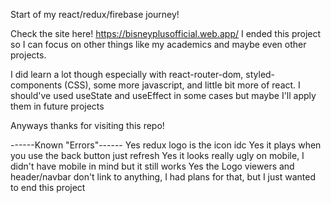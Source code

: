 Start of my react/redux/firebase journey!

Check the site here! https://bisneyplusofficial.web.app/
I ended this project so I can focus on other things like my academics and maybe even other projects.

I did learn a lot though especially with react-router-dom, styled-components (CSS), some more javascript, and little bit more of react. I should've used useState and useEffect in some cases but maybe I'll apply them in future projects

Anyways thanks for visiting this repo!


------Known "Errors"------
Yes redux logo is the icon idc
Yes it plays when you use the back button just refresh
Yes it looks really ugly on mobile, I didn't have mobile in mind but it still works
Yes the Logo viewers and header/navbar don't link to anything, I had plans for that, but I just wanted to end this project
